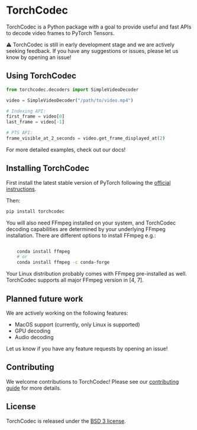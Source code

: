 <!-- TODO_BEFORE_RELEASE Add obvious link to docs and potentially a tag as
well--> 

# TorchCodec

TorchCodec is a Python package with a goal to provide useful and fast APIs to
decode video frames to PyTorch Tensors.

⚠️ TorchCodec is still in early development stage and we are actively seeking
feedback. If you have any suggestions or issues, please let us know by opening
an issue!
<!-- TODO_UPDATE_LINK add link to issue tracker --> 

## Using TorchCodec

<!-- TODO BEFORE_RELEASE: polish this example -->
```python
from torchcodec.decoders import SimpleVideoDecoder

video = SimpleVideoDecoder("/path/to/video.mp4")

# Indexing API:
first_frame = video[0]
last_frame = video[-1]

# PTS API:
frame_visible_at_2_seconds = video.get_frame_displayed_at(2)
```

<!-- TODO_UPDATE_LINK add link to docs --> 
For more detailed examples, check out our docs!

## Installing TorchCodec

First install the latest stable version of PyTorch following the [official
instructions](https://pytorch.org/get-started/locally/).

Then:

```bash
pip install torchcodec
```
You will also need FFmpeg installed on your system, and TorchCodec decoding
capabilities are determined by your underlying FFmpeg installation. There are
different options to install FFmpeg e.g.:

```bash

    conda install ffmpeg
    # or
    conda install ffmpeg -c conda-forge
```

Your Linux distribution probably comes with FFmpeg pre-installed as well.
TorchCodec supports all major FFmpeg version in [4, 7].


## Planned future work

We are actively working on the following features:

<!-- TODO_UPDATE_LINK link to relevant issues-->
- MacOS support (currently, only Linux is supported)
- GPU decoding
- Audio decoding

Let us know if you have any feature requests by opening an issue!

## Contributing

We welcome contributions to TorchCodec! Please see our [contributing
guide](CONTRIBUTING.md) for more details.

## License

TorchCodec is released under the [BSD 3 license](./LICENSE).
